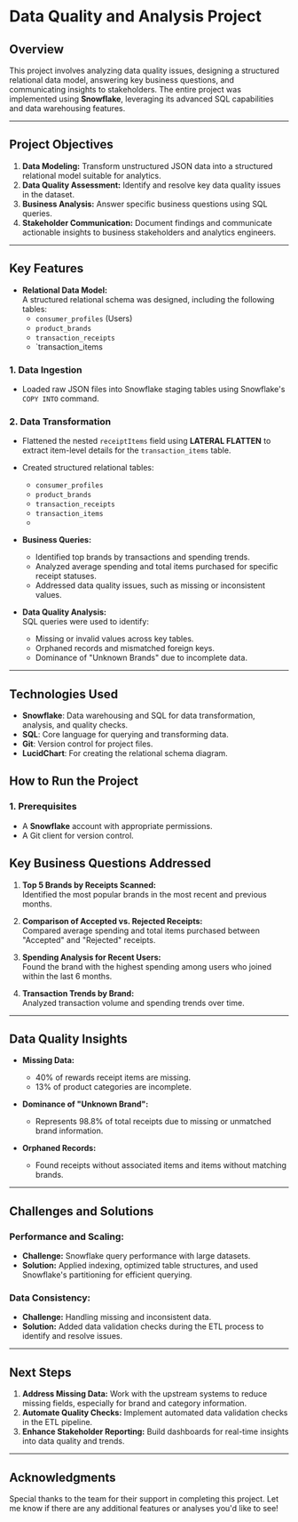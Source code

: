 # Data Quality and Analysis Project

## Overview

This project involves analyzing data quality issues, designing a structured relational data model, answering key business questions, and communicating insights to stakeholders. The entire project was implemented using **Snowflake**, leveraging its advanced SQL capabilities and data warehousing features.

----

## Project Objectives

1. **Data Modeling:** Transform unstructured JSON data into a structured relational model suitable for analytics.
2. **Data Quality Assessment:** Identify and resolve key data quality issues in the dataset.
3. **Business Analysis:** Answer specific business questions using SQL queries.
4. **Stakeholder Communication:** Document findings and communicate actionable insights to business stakeholders and analytics engineers.

---

## **Key Features**

- **Relational Data Model:**  
  A structured relational schema was designed, including the following tables:
  - `consumer_profiles` (Users)
  - `product_brands`
  - `transaction_receipts`
  - `transaction_items
### 1. Data Ingestion
- Loaded raw JSON files into Snowflake staging tables using Snowflake's `COPY INTO` command.

### 2. Data Transformation
- Flattened the nested `receiptItems` field using **LATERAL FLATTEN** to extract item-level details for the `transaction_items` table.
- Created structured relational tables:
  - `consumer_profiles`
  - `product_brands`
  - `transaction_receipts`
  - `transaction_items`
  - 

- **Business Queries:**  
  - Identified top brands by transactions and spending trends.
  - Analyzed average spending and total items purchased for specific receipt statuses.
  - Addressed data quality issues, such as missing or inconsistent values.

- **Data Quality Analysis:**  
  SQL queries were used to identify:
  - Missing or invalid values across key tables.
  - Orphaned records and mismatched foreign keys.
  - Dominance of "Unknown Brands" due to incomplete data.

---

## **Technologies Used**

- **Snowflake**: Data warehousing and SQL for data transformation, analysis, and quality checks.
- **SQL**: Core language for querying and transforming data.
- **Git**: Version control for project files.
- **LucidChart**: For creating the relational schema diagram.


## **How to Run the Project**

### **1. Prerequisites**
- A **Snowflake** account with appropriate permissions.
- A Git client for version control.

## **Key Business Questions Addressed**

1. **Top 5 Brands by Receipts Scanned:**  
   Identified the most popular brands in the most recent and previous months.

2. **Comparison of Accepted vs. Rejected Receipts:**  
   Compared average spending and total items purchased between "Accepted" and "Rejected" receipts.

3. **Spending Analysis for Recent Users:**  
   Found the brand with the highest spending among users who joined within the last 6 months.

4. **Transaction Trends by Brand:**  
   Analyzed transaction volume and spending trends over time.

---

## **Data Quality Insights**

- **Missing Data:**  
  - 40% of rewards receipt items are missing.
  - 13% of product categories are incomplete.

- **Dominance of "Unknown Brand":**  
  - Represents 98.8% of total receipts due to missing or unmatched brand information.

- **Orphaned Records:**  
  - Found receipts without associated items and items without matching brands.

---

## **Challenges and Solutions**

### **Performance and Scaling:**
- **Challenge:** Snowflake query performance with large datasets.
- **Solution:** Applied indexing, optimized table structures, and used Snowflake's partitioning for efficient querying.

### **Data Consistency:**
- **Challenge:** Handling missing and inconsistent data.
- **Solution:** Added data validation checks during the ETL process to identify and resolve issues.

---

## **Next Steps**

1. **Address Missing Data:** Work with the upstream systems to reduce missing fields, especially for brand and category information.
2. **Automate Quality Checks:** Implement automated data validation checks in the ETL pipeline.
3. **Enhance Stakeholder Reporting:** Build dashboards for real-time insights into data quality and trends.

---

## **Acknowledgments**

Special thanks to the team for their support in completing this project. Let me know if there are any additional features or analyses you'd like to see!
